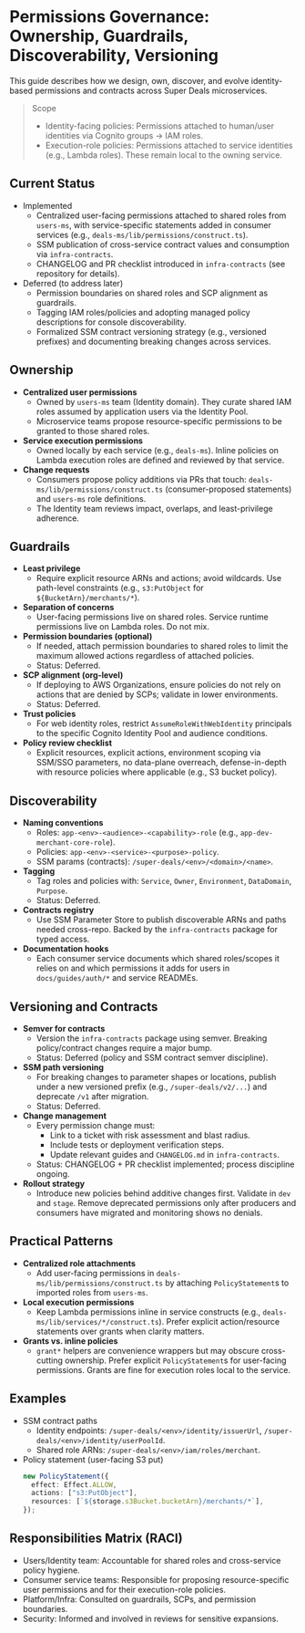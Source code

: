 # Permissions Governance: Ownership, Guardrails, Discoverability, Versioning

This guide describes how we design, own, discover, and evolve identity-based permissions and contracts across Super Deals microservices.

> Scope
>
> - Identity-facing policies: Permissions attached to human/user identities via Cognito groups → IAM roles.
> - Execution-role policies: Permissions attached to service identities (e.g., Lambda roles). These remain local to the owning service.

## Current Status

- Implemented
  - Centralized user-facing permissions attached to shared roles from `users-ms`, with service-specific statements added in consumer services (e.g., `deals-ms/lib/permissions/construct.ts`).
  - SSM publication of cross-service contract values and consumption via `infra-contracts`.
  - CHANGELOG and PR checklist introduced in `infra-contracts` (see repository for details).
- Deferred (to address later)
  - Permission boundaries on shared roles and SCP alignment as guardrails.
  - Tagging IAM roles/policies and adopting managed policy descriptions for console discoverability.
  - Formalized SSM contract versioning strategy (e.g., versioned prefixes) and documenting breaking changes across services.

## Ownership

- **Centralized user permissions**
  - Owned by `users-ms` team (Identity domain). They curate shared IAM roles assumed by application users via the Identity Pool.
  - Microservice teams propose resource-specific permissions to be granted to those shared roles.
- **Service execution permissions**
  - Owned locally by each service (e.g., `deals-ms`). Inline policies on Lambda execution roles are defined and reviewed by that service.
- **Change requests**
  - Consumers propose policy additions via PRs that touch: `deals-ms/lib/permissions/construct.ts` (consumer-proposed statements) and `users-ms` role definitions.
  - The Identity team reviews impact, overlaps, and least-privilege adherence.

## Guardrails

- **Least privilege**
  - Require explicit resource ARNs and actions; avoid wildcards. Use path-level constraints (e.g., `s3:PutObject` for `${BucketArn}/merchants/*`).
- **Separation of concerns**
  - User-facing permissions live on shared roles. Service runtime permissions live on Lambda roles. Do not mix.
- **Permission boundaries (optional)**
  - If needed, attach permission boundaries to shared roles to limit the maximum allowed actions regardless of attached policies.
  - Status: Deferred.
- **SCP alignment (org-level)**
  - If deploying to AWS Organizations, ensure policies do not rely on actions that are denied by SCPs; validate in lower environments.
  - Status: Deferred.
- **Trust policies**
  - For web identity roles, restrict `AssumeRoleWithWebIdentity` principals to the specific Cognito Identity Pool and audience conditions.
- **Policy review checklist**
  - Explicit resources, explicit actions, environment scoping via SSM/SSO parameters, no data-plane overreach, defense-in-depth with resource policies where applicable (e.g., S3 bucket policy).

## Discoverability

- **Naming conventions**
  - Roles: `app-<env>-<audience>-<capability>-role` (e.g., `app-dev-merchant-core-role`).
  - Policies: `app-<env>-<service>-<purpose>-policy`.
  - SSM params (contracts): `/super-deals/<env>/<domain>/<name>`.
- **Tagging**
  - Tag roles and policies with: `Service`, `Owner`, `Environment`, `DataDomain`, `Purpose`.
  - Status: Deferred.
- **Contracts registry**
  - Use SSM Parameter Store to publish discoverable ARNs and paths needed cross-repo. Backed by the `infra-contracts` package for typed access.
- **Documentation hooks**
  - Each consumer service documents which shared roles/scopes it relies on and which permissions it adds for users in `docs/guides/auth/*` and service READMEs.

## Versioning and Contracts

- **Semver for contracts**
  - Version the `infra-contracts` package using semver. Breaking policy/contract changes require a major bump.
  - Status: Deferred (policy and SSM contract semver discipline).
- **SSM path versioning**
  - For breaking changes to parameter shapes or locations, publish under a new versioned prefix (e.g., `/super-deals/v2/...`) and deprecate `/v1` after migration.
  - Status: Deferred.
- **Change management**
  - Every permission change must:
    - Link to a ticket with risk assessment and blast radius.
    - Include tests or deployment verification steps.
    - Update relevant guides and `CHANGELOG.md` in `infra-contracts`.
  - Status: CHANGELOG + PR checklist implemented; process discipline ongoing.
- **Rollout strategy**
  - Introduce new policies behind additive changes first. Validate in `dev` and `stage`. Remove deprecated permissions only after producers and consumers have migrated and monitoring shows no denials.

## Practical Patterns

- **Centralized role attachments**
  - Add user-facing permissions in `deals-ms/lib/permissions/construct.ts` by attaching `PolicyStatement`s to imported roles from `users-ms`.
- **Local execution permissions**
  - Keep Lambda permissions inline in service constructs (e.g., `deals-ms/lib/services/*/construct.ts`). Prefer explicit action/resource statements over grants when clarity matters.
- **Grants vs. inline policies**
  - `grant*` helpers are convenience wrappers but may obscure cross-cutting ownership. Prefer explicit `PolicyStatement`s for user-facing permissions. Grants are fine for execution roles local to the service.

## Examples

- SSM contract paths
  - Identity endpoints: `/super-deals/<env>/identity/issuerUrl`, `/super-deals/<env>/identity/userPoolId`.
  - Shared role ARNs: `/super-deals/<env>/iam/roles/merchant`.
- Policy statement (user-facing S3 put)
  ```ts
  new PolicyStatement({
    effect: Effect.ALLOW,
    actions: ["s3:PutObject"],
    resources: [`${storage.s3Bucket.bucketArn}/merchants/*`],
  });
  ```

## Responsibilities Matrix (RACI)

- Users/Identity team: Accountable for shared roles and cross-service policy hygiene.
- Consumer service teams: Responsible for proposing resource-specific user permissions and for their execution-role policies.
- Platform/Infra: Consulted on guardrails, SCPs, and permission boundaries.
- Security: Informed and involved in reviews for sensitive expansions.
